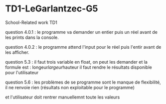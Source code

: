 # TD1-LeGarlantzec-G5
School-Related work
TD1

question 4.0.1 : le programme va demander un entier puis un réel avant de les prints dans la console.

question 4.0.2 : le programme attend l'input pour le réel puis l'entir avant de les afficher.

question 5.3 : il faut trois variable en float, on peut les demander et la formule est : longeur*largeur*hauteur 
il faut rendre le résultats disponible pour l'utilisateur

question 5.6 : les problèmes de se programme sont le manque de flexibilité, il ne renvoie rien (résultats non exploitable pour le programme)

et l'utilisateur doit rentrer manuellemnt toute les valeurs
